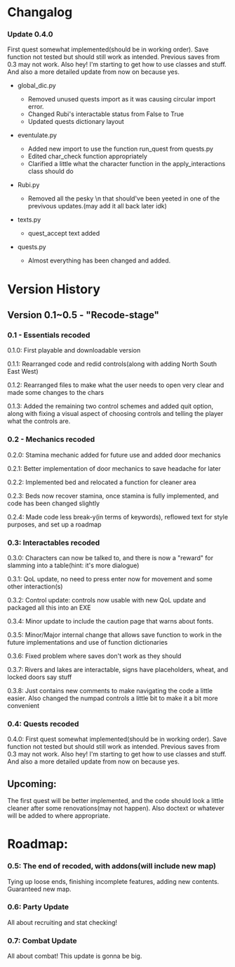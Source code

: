 # Changalog
### Update 0.4.0 <Quests Recoded>
 First quest somewhat implemented(should be in working order). Save function not tested but should still work as intended. Previous saves from 0.3 may not work. Also hey! I'm starting to get how to use classes and stuff. And also a more detailed update from now on because yes.
 - global_dic.py
    - Removed unused quests import as it was causing circular import error.
    - Changed Rubi's interactable status from False to True
    - Updated quests dictionary layout

 - eventulate.py
    - Added new import to use the function run_quest from quests.py
    - Edited char_check function appropriately
    - Clarified a little what the character function in the apply_interactions class should do

 - Rubi.py
    - Removed all the pesky \n that should've been yeeted in one of the previvous updates.(may add it all back later idk)

 - texts.py
    - quest_accept text added

 - quests.py
    - Almost everything has been changed and added.

# Version History
## Version 0.1~0.5 - "Recode-stage"
### 0.1 - Essentials recoded
 0.1.0: First playable and downloadable version
 
 0.1.1: Rearranged code and redid controls(along with adding North South East West)

 0.1.2: Rearranged files to make what the user needs to open very clear and made some changes to the chars

 0.1.3: Added the remaining two control schemes and added quit option, along with fixing a visual aspect of choosing controls and telling the player what the controls are.

### 0.2 - Mechanics recoded
 0.2.0: Stamina mechanic added for future use and added door mechanics

 0.2.1: Better implementation of door mechanics to save headache for later

 0.2.2: Implemented bed and relocated a function for cleaner area

 0.2.3: Beds now recover stamina, once stamina is fully implemented, and code has been changed slightly

 0.2.4: Made code less break-y(in terms of keywords), reflowed text for style purposes, and set up a roadmap

### 0.3: Interactables recoded
 0.3.0: Characters can now be talked to, and there is now a "reward" for slamming into a table(hint: it's more dialogue)

 0.3.1: QoL update, no need to press enter now for movement and some other interaction(s)

 0.3.2: Control update: controls now usable with new QoL update and packaged all this into an EXE

 0.3.4: Minor update to include the caution page that warns about fonts.

 0.3.5: Minor/Major internal change that allows save function to work in the future implementations and use of function dictionaries

 0.3.6: Fixed problem where saves don't work as they should

 0.3.7: Rivers and lakes are interactable, signs have placeholders, wheat, and locked doors say stuff

 0.3.8: Just contains new comments to make navigating the code a little easier. Also changed the numpad controls a little bit to make it a bit more convenient

### 0.4: Quests recoded
 0.4.0: First quest somewhat implemented(should be in working order). Save function not tested but should still work as intended. Previous saves from 0.3 may not work. Also hey! I'm starting to get how to use classes and stuff. And also a more detailed update from now on because yes.


## Upcoming:
 The first quest will be better implemented, and the code should look a little cleaner after some renovations(may not happen). Also doctext or whatever will be added to where appropriate.

# Roadmap:
### 0.5: The end of recoded, with addons(will include new map)
 Tying up loose ends, finishing incomplete features, adding new contents. Guaranteed new map.
### 0.6: Party Update
 All about recruiting and stat checking!
### 0.7: Combat Update
 All about combat! This update is gonna be big.
